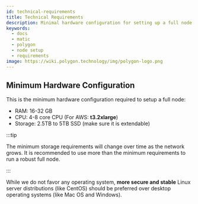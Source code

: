 ```yaml
---
id: technical-requirements
title: Technical Requirements
description: Minimal hardware configuration for setting up a full node
keywords:
  - docs
  - matic
  - polygon
  - node setup
  - requirements
image: https://wiki.polygon.technology/img/polygon-logo.png
---
```


## Minimum Hardware Configuration

This is the minimum hardware configuration required to setup a full node:

- RAM: 16-32 GB
- CPU: 4-8 core CPU (For AWS: **t3.2xlarge**)
- Storage: 2.5TB to 5TB SSD (make sure it is extendable)

:::tip

The minimum storage requirements will change over time as the network grows. It is recommended to use more than the minimum requirements to run a robust full node.

:::

While we do not favor any operating system, **more secure and stable** Linux server distributions (like CentOS) should be preferred over desktop operating systems (like Mac OS and Windows).

